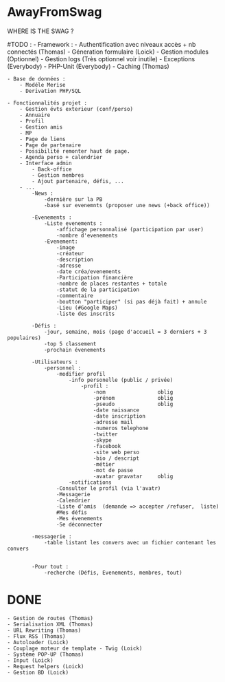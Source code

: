 AwayFromSwag
============

WHERE IS THE SWAG ?

#TODO :
    - Framework :
        - Authentification avec niveaux accès + nb connectés (Thomas) 
        - Géneration formulaire (Loick)
        - Gestion modules (Optionnel)
        - Gestion logs (Très optionnel voir inutile)
        - Exceptions (Everybody)
        - PHP-Unit (Everybody) 
        - Caching (Thomas)

    - Base de données :
        - Modéle Merise
        - Derivation PHP/SQL

    - Fonctionnalités projet :
        - Gestion évts exterieur (conf/perso)
        - Annuaire
        - Profil
        - Gestion amis
        - MP
        - Page de liens
        - Page de partenaire
        - Possibilité remonter haut de page.
        - Agenda perso + calendrier
        - Interface admin
            - Back-office
            - Gestion membres
            - Ajout partenaire, défis, ...
        - ...
            -News :
                -dernière sur la PB
                -basé sur evenemnts (proposer une news (+back office))

            -Evenements :
                -Liste evenements :
                    -affichage personnalisé (participation par user)
                    -nombre d'evenements
                -Evenement:
                    -image
                    -créateur
                    -description
                    -adresse
                    -date créa/evenements
                    -Participation financière
                    -nombre de places restantes + totale
                    -statut de la participation
                    -commentaire
                    -boutton "participer" (si pas déjà fait) + annule
                    -Lieu (#Google Maps)
                    -liste des inscrits

            -Défis :
                -jour, semaine, mois (page d'accueil = 3 derniers + 3 populaires)
                -top 5 classement
                -prochain évenements

            -Utilisateurs :
                -personnel :
                    -modifier profil
                        -info personelle (public / privée)
                            -profil :
                                -nom                 oblig
                                -prénom              oblig
                                -pseudo              oblig
                                -date naissance
                                -date inscription
                                -adresse mail
                                -numeros telephone
                                -twitter
                                -skype
                                -facebook
                                -site web perso
                                -bio / descript
                                -métier
                                -mot de passe
                                -avatar gravatar     oblig
                        -notifications
                    -Consulter le profil (via l'avatr)
                    -Messagerie
                    -Calendrier
                    -Liste d'amis  (demande => accepter /refuser,  liste)
                    #Mes défis
                    -Mes évenements
                    -Se déconnecter

            -messagerie :
                -table listant les convers avec un fichier contenant les convers


            -Pour tout :
                -recherche (Défis, Evenements, membres, tout)


      
# DONE
    - Gestion de routes (Thomas)
    - Serialisation XML (Thomas)
    - URL Rewriting (Thomas)
    - Flux RSS (Thomas)
    - Autoloader (Loick)
    - Couplage moteur de template - Twig (Loick)
    - Système POP-UP (Thomas)
    - Input (Loick)
    - Request helpers (Loick)
    - Gestion BD (Loick)
      
